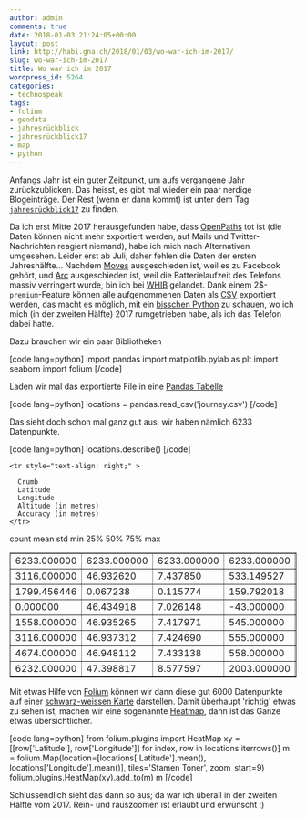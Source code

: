```yaml
---
author: admin
comments: true
date: 2018-01-03 21:24:05+00:00
layout: post
link: http://habi.gna.ch/2018/01/03/wo-war-ich-im-2017/
slug: wo-war-ich-im-2017
title: Wo war ich im 2017
wordpress_id: 5264
categories:
- technospeak
tags:
- folium
- geodata
- jahresrückblick
- jahresrückblick17
- map
- python
---
```


Anfangs Jahr ist ein guter Zeitpunkt, um aufs vergangene Jahr zurückzublicken. Das heisst, es gibt mal wieder ein paar nerdige Blogeinträge. Der Rest (wenn er dann kommt) ist unter dem Tag [`jahresrückblick17`](http://habi.gna.ch/tag/jahresruckblick17) zu finden.

Da ich erst Mitte 2017 herausgefunden habe, dass [OpenPaths](https://openpaths.cc/) tot ist (die Daten können nicht mehr exportiert werden, auf Mails und Twitter-Nachrichten reagiert niemand), habe ich mich nach Alternativen umgesehen. Leider erst ab Juli, daher fehlen die Daten der ersten Jahreshälfte...
Nachdem [Moves](https://moves-app.com/) ausgeschieden ist, weil es zu Facebook gehört, und [Arc](http://www.bigpaua.com/arc/) ausgeschieden ist, weil die Batterielaufzeit des Telefons massiv verringert wurde, bin ich bei [WHIB](http://www.bleatinc.com/) gelandet. Dank einem 2$-`premium`-Feature können alle aufgenommenen Daten als [CSV](https://de.wikipedia.org/wiki/CSV_(Dateiformat)) exportiert werden, das macht es möglich, mit ein [bisschen Python](https://github.com/habi/jahresrueckblick/blob/master/WHIB.ipynb) zu schauen, wo ich mich (in der zweiten Hälfte) 2017 rumgetrieben habe, als ich das Telefon dabei hatte.

Dazu brauchen wir ein paar Bibliotheken

[code lang=python]
import pandas
import matplotlib.pylab as plt
import seaborn
import folium
[/code]

Laden wir mal das exportierte File in eine [Pandas Tabelle](http://pandas.pydata.org/pandas-docs/stable/generated/pandas.DataFrame.html)

[code lang=python]
locations = pandas.read_csv('journey.csv')
[/code]

Das sieht doch schon mal ganz gut aus, wir haben nämlich 6233 Datenpunkte.

[code lang=python]
locations.describe()
[/code]




<table border="1" class="dataframe" >
  
    <tr style="text-align: right;" >
      
      Crumb
      Latitude
      Longitude
      Altitude (in metres)
      Accuracy (in metres)
    </tr>
  
  <tbody >
    <tr >
      count
      
<td >6233.000000
</td>
      
<td >6233.000000
</td>
      
<td >6233.000000
</td>
      
<td >6233.000000
</td>
      
<td >6233.000000
</td>
    </tr>
    <tr >
      mean
      
<td >3116.000000
</td>
      
<td >46.932620
</td>
      
<td >7.437850
</td>
      
<td >533.149527
</td>
      
<td >125.461736
</td>
    </tr>
    <tr >
      std
      
<td >1799.456446
</td>
      
<td >0.067238
</td>
      
<td >0.115774
</td>
      
<td >159.792018
</td>
      
<td >596.847400
</td>
    </tr>
    <tr >
      min
      
<td >0.000000
</td>
      
<td >46.434918
</td>
      
<td >7.026148
</td>
      
<td >-43.000000
</td>
      
<td >0.000000
</td>
    </tr>
    <tr >
      25%
      
<td >1558.000000
</td>
      
<td >46.935265
</td>
      
<td >7.417971
</td>
      
<td >545.000000
</td>
      
<td >47.000000
</td>
    </tr>
    <tr >
      50%
      
<td >3116.000000
</td>
      
<td >46.937312
</td>
      
<td >7.424690
</td>
      
<td >555.000000
</td>
      
<td >65.000000
</td>
    </tr>
    <tr >
      75%
      
<td >4674.000000
</td>
      
<td >46.948112
</td>
      
<td >7.433138
</td>
      
<td >558.000000
</td>
      
<td >70.000000
</td>
    </tr>
    <tr >
      max
      
<td >6232.000000
</td>
      
<td >47.398817
</td>
      
<td >8.577597
</td>
      
<td >2003.000000
</td>
      
<td >23964.000000
</td>
    </tr>
  </tbody>
</table>




Mit etwas Hilfe von [Folium](http://python-visualization.github.io/folium/) können wir dann diese gut 6000 Datenpunkte auf einer [schwarz-weissen Karte](http://maps.stamen.com/toner/) darstellen. Damit überhaupt 'richtig' etwas zu sehen ist, machen wir eine sogenannte [Heatmap](https://en.wikipedia.org/wiki/Heat_map), dann ist das Ganze etwas übersichtlicher.

[code lang=python]
from folium.plugins import HeatMap
xy = [[row['Latitude'], row['Longitude']] for index, row in locations.iterrows()]
m = folium.Map(location=[locations['Latitude'].mean(),
                         locations['Longitude'].mean()], tiles='Stamen Toner', zoom_start=9)
folium.plugins.HeatMap(xy).add_to(m)
m
[/code]

Schlussendlich sieht das dann so aus; da war ich überall in der zweiten Hälfte vom 2017. Rein- und rauszoomen ist erlaubt und erwünscht :)


